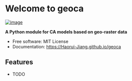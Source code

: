 # Welcome to geoca


[![image](https://img.shields.io/pypi/v/geoca.svg)](https://pypi.python.org/pypi/geoca)


**A Python module for CA models based on geo-raster data**


-   Free software: MIT License
-   Documentation: <https://Haorui-Jiang.github.io/geoca>
    

## Features

-   TODO
